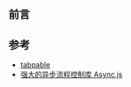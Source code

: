 ## 前言

## 参考

- [tabpable](https://www.npmjs.com/package/tapable)
- [强大的异步流程控制库 Async.js](https://caolan.github.io/async/v3/)
